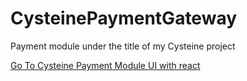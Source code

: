 # CysteinePaymentGateway
Payment module under the title of my Cysteine project

[Go To Cysteine Payment Module UI with react](https://github.com/burakpatat/cysteinepaymentgateway-ui)
